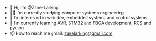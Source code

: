 - 👋 Hi, I’m @Zane-Larking
- 👨‍🎓 I'm currently studying computer systems engineering
- 👀 I’m interested in web dev, embedded systems and control systems.
- 🌱 I’m currently learning AVR, STM32 and FBGA development, ROS and python 
- 📫 How to reach me gmail: zanelarking@gmail.com

<!---
Zane-Larking/Zane-Larking is a ✨ special ✨ repository because its `README.md` (this file) appears on your GitHub profile.
You can click the Preview link to take a look at your changes.
--->
